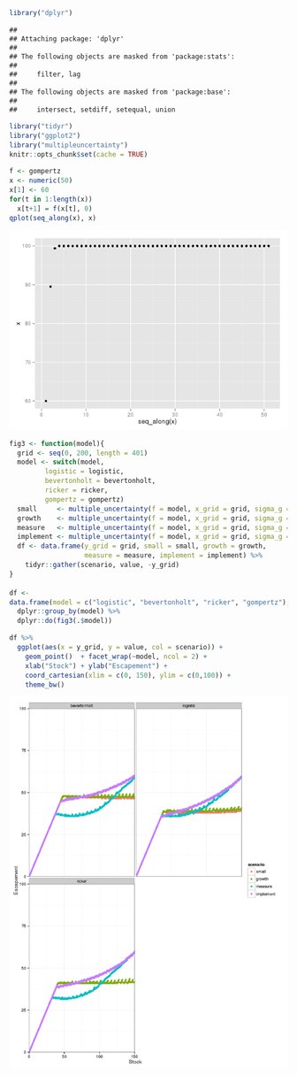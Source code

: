 ``` r
library("dplyr")
```

    ## 
    ## Attaching package: 'dplyr'
    ## 
    ## The following objects are masked from 'package:stats':
    ## 
    ##     filter, lag
    ## 
    ## The following objects are masked from 'package:base':
    ## 
    ##     intersect, setdiff, setequal, union

``` r
library("tidyr")
library("ggplot2")
library("multipleuncertainty")
knitr::opts_chunk$set(cache = TRUE)
```

``` r
f <- gompertz
x <- numeric(50)
x[1] <- 60
for(t in 1:length(x))
  x[t+1] = f(x[t], 0)
qplot(seq_along(x), x)
```

![](robust_to_model_files/figure-markdown_github/unnamed-chunk-2-1.png)

``` r
fig3 <- function(model){  
  grid <- seq(0, 200, length = 401)
  model <- switch(model,
         logistic = logistic,
         bevertonholt = bevertonholt,
         ricker = ricker,
         gompertz = gompertz)
  small     <- multiple_uncertainty(f = model, x_grid = grid, sigma_g = 0.1, sigma_m = 0.1, sigma_i = 0.1)
  growth    <- multiple_uncertainty(f = model, x_grid = grid, sigma_g = 0.5, sigma_m = 0.1, sigma_i = 0.1)
  measure   <- multiple_uncertainty(f = model, x_grid = grid, sigma_g = 0.1, sigma_m = 0.5, sigma_i = 0.1)
  implement <- multiple_uncertainty(f = model, x_grid = grid, sigma_g = 0.1, sigma_m = 0.1, sigma_i = 0.5)
  df <- data.frame(y_grid = grid, small = small, growth = growth, 
                   measure = measure, implement = implement) %>%
    tidyr::gather(scenario, value, -y_grid)
}

df <- 
data.frame(model = c("logistic", "bevertonholt", "ricker", "gompertz"), stringsAsFactors = FALSE) %>%
  dplyr::group_by(model) %>%
  dplyr::do(fig3(.$model))
```

``` r
df %>%
  ggplot(aes(x = y_grid, y = value, col = scenario)) + 
    geom_point()  + facet_wrap(~model, ncol = 2) + 
    xlab("Stock") + ylab("Escapement") + 
    coord_cartesian(xlim = c(0, 150), ylim = c(0,100)) + 
    theme_bw() 
```

![](robust_to_model_files/figure-markdown_github/unnamed-chunk-4-1.png)
